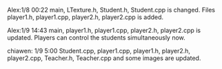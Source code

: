 Alex:1/8 00:22 main, LTexture.h, Student.h, Student.cpp is changed. Files player1.h, player1.cpp, player2.h, player2.cpp is added. 

Alex:1/9 14:43 main, player1.h, player1.cpp, player2.h, player2.cpp is updated. Players can control the students simultaneously now.

chiawen: 1/9 5:00 Student.cpp, player1.cpp, player1.h, player2.h, player2.cpp, Teacher.h, Teacher.cpp and some images are updated. 
